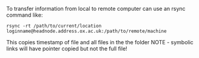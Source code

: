 To transfer information from local to remote computer can use an rsync command like: 

```
rsync -rt /path/to/current/location loginname@headnode.address.ox.ac.uk:/path/to/remote/machine
```

This copies timestamp of file and all files in the the folder
NOTE - symbolic links will have pointer copied but not the full file!
